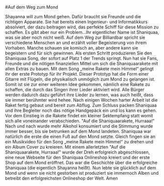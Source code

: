 #Auf dem Weg zum Mond

Shayanna will zum Mond gehen. Dafür braucht sie Freunde und die richtigen Apparate.
Sie hat bereits einen Ingenieur- und Informatikkurs absolviert, der dazu beitragen wird, 
das perfekte Schiff für diese Mission zu schaffen.
Es gibt aber nur ein Problem...Ihr eigentlicher Name ist Shaniquaa, was sie aber noch nicht weiß.
Auf dem Weg zur Billiardbar spricht sie verschiedene Menschen an und erzählt voller Begeisterung von ihrem 
Vorhaben. Manche schauen sie komisch an, aber andere kann sie begeistern und für sich gewinnen.
Als ersten Schritt produzieren Sie den Shaniquaa Song, der sofort auf Platz 1 der Trends springt.
Nun hat sie Fans, Freunde und die nötigen finanziellen Mittel um sich die Shaniquaarakete mit allen
Extras zu bauen.
Mit dem Song „meine Rakete mein Himmel“ gelingt ihr der erste Prototyp für ihr Projekt. 
Dieser Prototyp hat die Form einer Gitarre mit Flügeln, 
die physikalisch unmöglich zum Mond zu gelangen ist.
Somit ist sie zur einer weiteren Idee gekommen, nämlich eine Rakete zu schaffen, die durch das
Singen ihrer Lieder aktiviert wird. Alle Bürger werden dadurch dazu geführt ihre Lieder zu lernen,
was auch heißt, dass sie immer berühmter wird hehee.
Nach einigen Wochen harter Arbeit ist die Raket fertig gebaut und bereit zum Abflug. Zum Schluss packen
Shaniquaa und ihre Begleiter noch das nötige Handgepäck ein und los kann es gehen. Vor dem Einstieg
in die Rakete findet ein kleiner Sektempfang statt womit sich alle voneinander verabschieden. 
"Auf die Shaniquaarakete, Hurraaa!"
Nach und nach wurde mehr Alkohol konsumiert und die Stimmung wurde immer besser, bis sie betrunken
auf dem Mond landeten. Shaniquaa war natürlich die erste die einen Fuß auf den Mond setzte. Gleich 
fingen sie an ein Musikvideo für den Song „meine Rakete mein Himmel“ zu drehen und ein Album Cover
zu kreieren. Mit einem allerletzten "Auf die Shaniquaarakete, Hurraaa!" wurde der Dreh erfolgreich abgeschlossen,
eine neue Webseite für den Shaniquaa Onlineshop kreiert und der erste Shop auf dem Mond eröffnet.
Das war die Geschichte über die erfolgreiche Shaniquaa (die eigentlich Shayanna heißt). Nun lebte
sie glücklich auf dem Mond und wenn sie nicht gestorben ist produziert sie immernoch Alben und betreibt
den erfolgreichsten Onlineshop der Welt. Amen